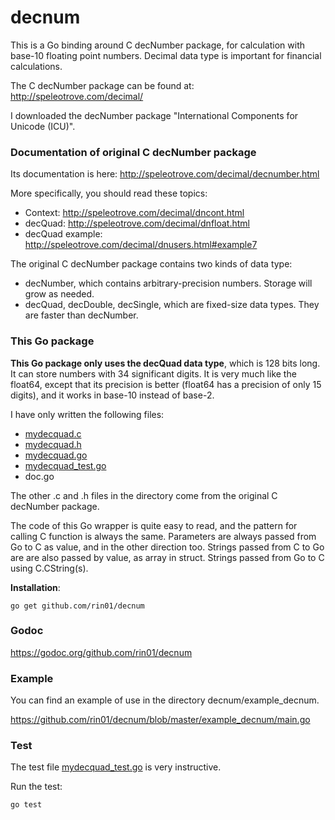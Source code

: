# decnum

This is a Go binding around C decNumber package, for calculation with base-10 floating point numbers.
Decimal data type is important for financial calculations.

The C decNumber package can be found at:
http://speleotrove.com/decimal/

I downloaded the decNumber package "International Components for Unicode (ICU)".

### Documentation of original C decNumber package

Its documentation is here:
http://speleotrove.com/decimal/decnumber.html

More specifically, you should read these topics:
   - Context: http://speleotrove.com/decimal/dncont.html
   - decQuad: http://speleotrove.com/decimal/dnfloat.html
   - decQuad example: http://speleotrove.com/decimal/dnusers.html#example7


The original C decNumber package contains two kinds of data type:
   - decNumber, which contains arbitrary-precision numbers. Storage will grow as needed.
   - decQuad, decDouble, decSingle, which are fixed-size data types. They are faster than decNumber.


### This Go package
  
__This Go package only uses the decQuad data type__, which is 128 bits long. It can store numbers with 34 significant digits.
It is very much like the float64, except that its precision is better (float64 has a precision of only 15 digits), and it works in base-10 instead of base-2.

I have only written the following files:
   - [mydecquad.c](https://github.com/rin01/decnum/blob/master/mydecquad.c)
   - [mydecquad.h](https://github.com/rin01/decnum/blob/master/mydecquad.h)
   - [mydecquad.go](https://github.com/rin01/decnum/blob/master/mydecquad.go)
   - [mydecquad_test.go](https://github.com/rin01/decnum/blob/master/mydecquad_test.go)
   - doc.go

The other .c and .h files in the directory come from the original C decNumber package.

The code of this Go wrapper is quite easy to read, and the pattern for calling C function is always the same.
Parameters are always passed from Go to C as value, and in the other direction too.
Strings passed from C to Go are are also passed by value, as array in struct.
Strings passed from Go to C using C.CString(s).


__Installation__:

    go get github.com/rin01/decnum


### Godoc
https://godoc.org/github.com/rin01/decnum


### Example
You can find an example of use in the directory decnum/example_decnum.

https://github.com/rin01/decnum/blob/master/example_decnum/main.go


### Test
The test file [mydecquad_test.go](https://github.com/rin01/decnum/blob/master/mydecquad_test.go) is very instructive.

Run the test:

    go test



